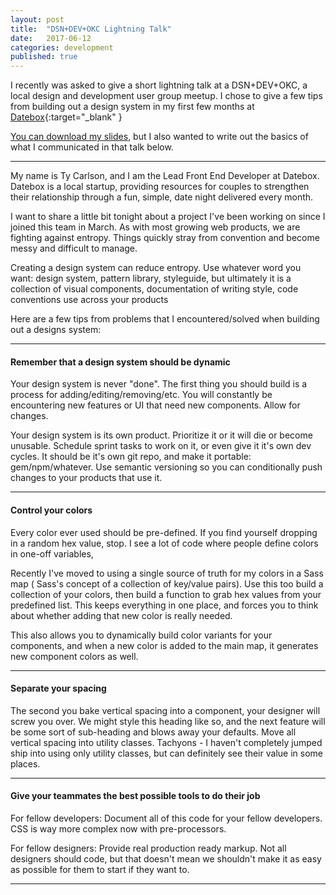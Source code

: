```yaml
---
layout: post
title:  "DSN+DEV+OKC Lightning Talk"
date:   2017-06-12
categories: development
published: true
---
```


I recently was asked to give a short lightning talk at a DSN+DEV+OKC, a local design and development
user group meetup. I chose to give a few tips from building out a design system in my first few months
at [Datebox](https://www.getdatebox.com){:target="_blank\" }

[You can download my slides](/assets/img/dsndevokc-june-2017.pdf), but I also wanted to write out the basics of what I communicated in that
talk below.


---

My name is Ty Carlson, and I am the Lead Front End Developer at Datebox.
Datebox is a local startup, providing resources for couples to strengthen their relationship through
 a fun, simple, date night delivered every month.

I want to share a little bit tonight about a project I've been working on since I joined this team
in March. As with most growing web products,  we are fighting against entropy. Things quickly stray
from convention and become messy and difficult to manage.

Creating a design system can reduce entropy. Use whatever word you want: design system, pattern 
library, styleguide, but ultimately it is a collection of visual components, documentation of 
writing style, code conventions use across your products


Here are a few tips from problems that I encountered/solved when building out a designs system:

---

#### Remember that a design system should be dynamic
Your design system is never "done". The first thing you should build is a process for 
adding/editing/removing/etc. You will constantly be encountering new features or UI that need new 
components. Allow for changes.

Your design system is its own product. Prioritize it or it will die or become unusable. Schedule 
sprint tasks to work on it, or even give it it's own dev cycles. It should be it's own git repo, and 
make it portable: gem/npm/whatever. Use semantic versioning so you can conditionally push changes
to your products that use it.

---

#### Control your colors
Every color ever used should be pre-defined.
If you find yourself dropping in a random hex value, stop.
I see a lot of code where people define colors in one-off variables,

Recently I've moved to using a single source of truth for my colors in a Sass map ( Sass's concept 
of a collection of key/value pairs).  Use this too build a collection of your colors, then build 
a function to grab hex values from your predefined list. This keeps everything in one place, and 
forces you to think about whether adding that new color is really needed.

This also allows you to dynamically build color variants for your components, and when a new color 
is added to the main map, it generates new component colors as well.

---

#### Separate your spacing
The second you bake vertical spacing into a component, your designer will screw you over. 
We might style this heading like so, and the next feature will be some sort of sub-heading and blows away your defaults. 
Move all vertical spacing into utility classes.
Tachyons - I haven't completely jumped ship into using only utility classes, but can definitely see their value in some places.

---

#### Give your teammates the best possible tools to do their job
For fellow developers: Document all of this code for your fellow developers. CSS is way more 
complex now with pre-processors.

For fellow designers: Provide real production ready markup. Not all designers should code, but that
doesn't mean we shouldn't make it as easy as possible for them to start if they want to. 

---